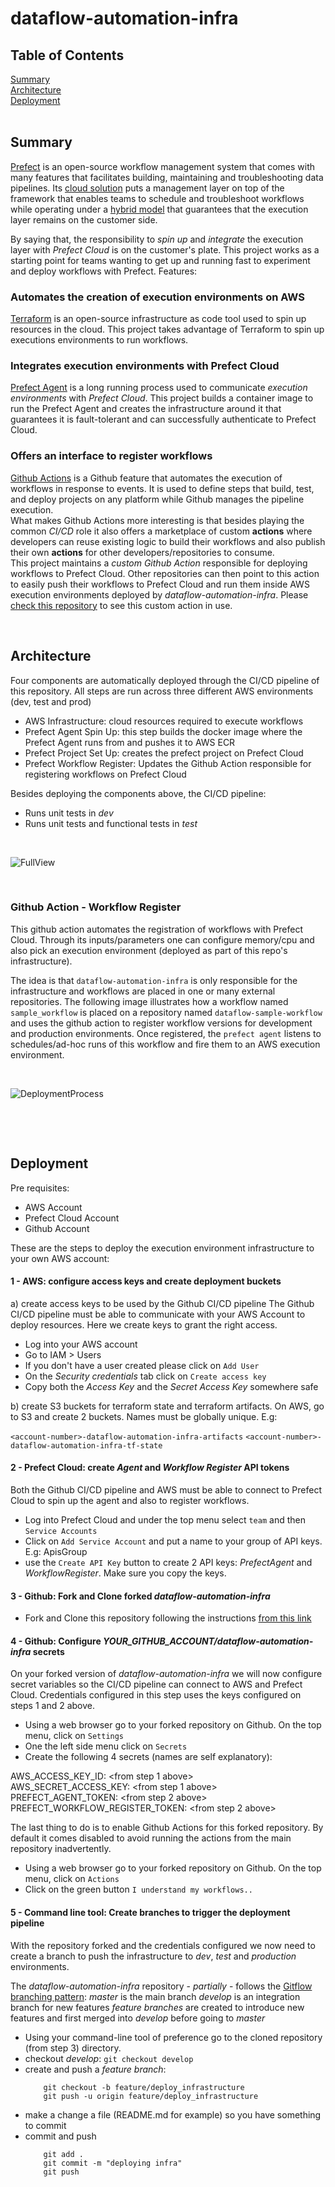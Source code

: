 # dataflow-automation-infra 


## Table of Contents  
[Summary](#summary)  
[Architecture](#architecture)  
[Deployment](#deployment)  
<a name="summary"/>
<br>

## Summary

[Prefect](https://www.prefect.io/) is an open-source workflow management system that comes with many features that facilitates building, maintaining and troubleshooting data pipelines. Its [cloud solution](https://www.prefect.io/cloud/) puts a management layer on top of the framework that enables teams to schedule and troubleshoot workflows while operating under a [hybrid model](https://medium.com/the-prefect-blog/the-prefect-hybrid-model-1b70c7fd296) that guarantees that the execution layer remains on the customer side.

By saying that, the responsibility to *spin up* and *integrate* the execution layer with *Prefect Cloud* is on the customer's plate. This project works as a starting point for teams wanting to get up and running fast to experiment and deploy workflows with Prefect. Features:

### Automates the creation of execution environments on AWS
[Terraform](https://www.terraform.io/) is an open-source infrastructure as code tool used to spin up resources in the cloud. This project takes advantage of Terraform to spin up executions environments to run workflows.
<br>

### Integrates execution environments with Prefect Cloud
[Prefect Agent](https://docs.prefect.io/orchestration/agents/overview.html) is a long running process used to communicate *execution environments* with *Prefect Cloud*. This project builds a container image to run the Prefect Agent and creates the infrastructure around it that guarantees it is fault-tolerant and can successfully authenticate to Prefect Cloud.
<br>

### Offers an interface to register workflows
[Github Actions](https://github.com/features/actions) is a Github feature that automates the execution of workflows in response to events. It is used to define steps that build, test, and deploy projects on any platform while Github manages the pipeline execution. 
<br>
What makes Github Actions more interesting is that besides playing the common *CI/CD* role it also offers a marketplace of custom **actions** where developers can reuse existing logic to build their workflows and also publish their own **actions** for other developers/repositories to consume. 
<br>
This project maintains a *custom Github Action* responsible for deploying workflows to Prefect Cloud. Other repositories can then point to this action to easily push their workflows to Prefect Cloud and run them inside AWS execution environments deployed by *dataflow-automation-infra*. Please [check this repository](https://github.com/maikelpenz/dataflow-sample-workflow) to see this custom action in use.

&nbsp;<a name="architecture"/>
## Architecture

Four components are automatically deployed through the CI/CD pipeline of this repository. All steps are run across three different AWS environments (dev, test and prod)

* AWS Infrastructure: cloud resources required to execute workflows
* Prefect Agent Spin Up: this step builds the docker image where the Prefect Agent runs from and pushes it to AWS ECR
* Prefect Project Set Up: creates the prefect project on Prefect Cloud
* Prefect Workflow Register: Updates the Github Action responsible for registering workflows on Prefect Cloud

Besides deploying the components above, the CI/CD pipeline:

- Runs unit tests in *dev*
- Runs unit tests and functional tests in *test*
<br>

![FullView](images/full_view.png)

<br>

### Github Action - Workflow Register

This github action automates the registration of workflows with Prefect Cloud. Through its inputs/parameters one can configure memory/cpu and also pick an execution environment (deployed as part of this repo's infrastructure). 

The idea is that `dataflow-automation-infra` is only responsible for the infrastructure and workflows are placed in one or many external repositories. The following image illustrates how a workflow named `sample_workflow` is placed on a repository named `dataflow-sample-workflow` and uses the github action to register workflow versions for development and production environments. Once registered, the `prefect agent` listens to schedules/ad-hoc runs of this workflow and fire them to an AWS execution environment.

<br>

![DeploymentProcess](images/deployment_process.png)

<br>

&nbsp;<a name="deployment"/>
## Deployment

Pre requisites:
* AWS Account
* Prefect Cloud Account
* Github Account

These are the steps to deploy the execution environment infrastructure to your own AWS account:
<br>

#### 1 - AWS: configure access keys and create deployment buckets

a) create access keys to be used by the Github CI/CD pipeline
The Github CI/CD pipeline must be able to communicate with your AWS Account to deploy resources. Here we create keys to grant the right access.

- Log into your AWS account
- Go to IAM > Users
- If you don't have a user created please click on `Add User`
- On the _Security credentials_ tab click on `Create access key`
- Copy both the _Access Key_ and the _Secret Access Key_ somewhere safe

b) create S3 buckets for terraform state and terraform artifacts. On AWS, go to S3 and create 2 buckets. 
Names must be globally unique. E.g:

`<account-number>-dataflow-automation-infra-artifacts`
`<account-number>-dataflow-automation-infra-tf-state`


#### 2 - Prefect Cloud: create _Agent_ and _Workflow Register_ API tokens 
Both the Github CI/CD pipeline and AWS must be able to connect to Prefect Cloud to spin up the agent and also to register workflows.

- Log into Prefect Cloud and under the top menu select `team` and then `Service Accounts`
- Click on `Add Service Account` and put a name to your group of API keys. E.g: ApisGroup
- use the `Create API Key` button to create 2 API keys: _PrefectAgent_ and _WorkflowRegister_. Make sure you copy the keys.

#### 3 - Github: Fork and Clone forked *dataflow-automation-infra*

- Fork and Clone this repository following the instructions [from this link](https://docs.github.com/en/github/getting-started-with-github/fork-a-repo)

#### 4 - Github: Configure *YOUR_GITHUB_ACCOUNT/dataflow-automation-infra* secrets
On your forked version of *dataflow-automation-infra* we will now configure secret variables so the CI/CD pipeline can connect to AWS and Prefect Cloud.
Credentials configured in this step uses the keys configured on steps 1 and 2 above.

- Using a web browser go to your forked repository on Github. On the top menu, click on `Settings`
- One the left side menu click on `Secrets`
- Create the following 4 secrets (names are self explanatory):

AWS_ACCESS_KEY_ID: <from step 1 above> <br>
AWS_SECRET_ACCESS_KEY: <from step 1 above> <br>
PREFECT_AGENT_TOKEN: <from step 2 above> <br>
PREFECT_WORKFLOW_REGISTER_TOKEN: <from step 2 above>

The last thing to do is to enable Github Actions for this forked repository. By default it comes disabled to avoid running the actions from the main repository inadvertently.

- Using a web browser go to your forked repository on Github. On the top menu, click on `Actions`
- Click on the green button `I understand my workflows..` 

#### 5 - Command line tool: Create branches to trigger the deployment pipeline
With the repository forked and the credentials configured we now need to create a branch to push the infrastructure to _dev_, _test_ and _production_ environments.

The *dataflow-automation-infra* repository - *partially* - follows the [Gitflow branching pattern](https://www.atlassian.com/git/tutorials/comparing-workflows/gitflow-workflow):
*master* is the main branch
*develop* is an integration branch for new features
*feature branches* are created to introduce new features and first merged into *develop* before going to *master*   

- Using your command-line tool of preference go to the cloned repository (from step 3) directory. 
- checkout *develop*: ```git checkout develop```
- create and push a *feature branch*: <br> 
    ```
        git checkout -b feature/deploy_infrastructure
        git push -u origin feature/deploy_infrastructure
    ```
- make a change a file (README.md for example) so you have something to commit
- commit and push
    ```
        git add .
        git commit -m "deploying infra"
        git push
    ```